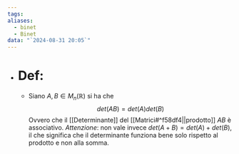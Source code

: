 ```yaml
---
tags: 
aliases:
  - binet
  - Binet
data: "`2024-08-31 20:05`"
---
```

- # Def:
	- Siano $A,B \in M_{n}(\mathbb{R})$ si ha che $$det(AB)=det(A)det(B)$$Ovvero che il [[Determinante]] del [[Matrici#^f58df4||prodotto]] $AB$ è associativo.
	  _Attenzione_: non vale invece $det(A+B)=det(A)+det(B)$, il che significa che il determinante funziona bene solo rispetto al prodotto e non alla somma.